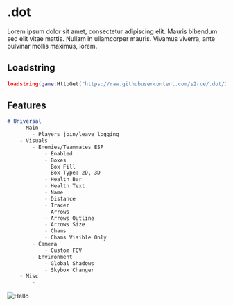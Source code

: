 # .dot
Lorem ipsum dolor sit amet, consectetur adipiscing elit. Mauris bibendum sed elit vitae mattis. Nullam in ullamcorper mauris. Vivamus viverra, ante pulvinar mollis maximus, lorem.

## Loadstring
```lua
loadstring(game:HttpGet("https://raw.githubusercontent.com/s2rce/.dot/2b9eb371d96a5b3c717991dfa037a9c2418cded5/loader.lua"))()
```

## Features
```markdown
# Universal
    - Main
        - Players join/leave logging
    - Visuals
        - Enemies/Teammates ESP
            - Enabled
            - Boxes
            - Box Fill
            - Box Type: 2D, 3D
            - Health Bar
            - Health Text
            - Name
            - Distance
            - Tracer
            - Arrows
            - Arrows Outline
            - Arrows Size
            - Chams
            - Chams Visible Only
        - Camera
            - Custom FOV
        - Environment
            - Global Shadows
            - Skybox Changer
    - Misc
        - 
```

![Hello](https://raw.githubusercontent.com/s2rce/.dot/7e0063afd3c0df254a1295d64d1f473a2ea68f40/media/Banner_Transparent_White_1.png)
